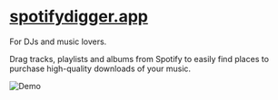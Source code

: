 # [spotifydigger.app](spotifydigger.app)

For DJs and music lovers.

Drag tracks, playlists and albums from Spotify to easily find places to purchase high-quality downloads of your music.

![Demo](docs/demo.gif)
